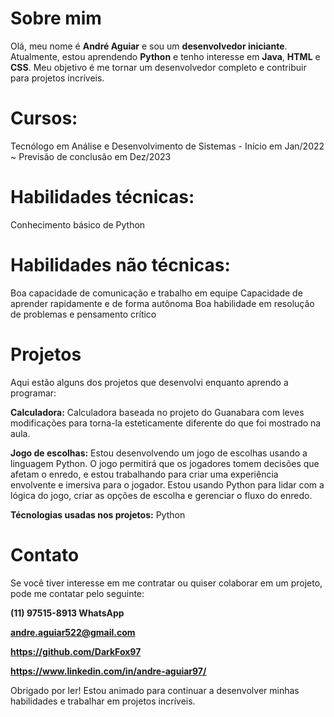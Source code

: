 # **Sobre mim**

Olá, meu nome é **André Aguiar** e sou um **desenvolvedor iniciante**. Atualmente, estou aprendendo **Python** e tenho interesse em **Java**, **HTML** e **CSS**. Meu objetivo é me tornar um desenvolvedor completo e contribuir para projetos incríveis.

# **Cursos:**
Tecnólogo em Análise e Desenvolvimento de Sistemas                             - Início em Jan/2022 ~ Previsão de conclusão em Dez/2023


# **Habilidades técnicas:**
Conhecimento básico de Python

# **Habilidades não técnicas:**
Boa capacidade de comunicação e trabalho em equipe
Capacidade de aprender rapidamente e de forma autônoma
Boa habilidade em resolução de problemas e pensamento crítico

# **Projetos**
Aqui estão alguns dos projetos que desenvolvi enquanto aprendo a programar:

**Calculadora:**
Calculadora baseada no projeto do Guanabara com leves modificações para torna-la esteticamente diferente do que foi mostrado na aula.

**Jogo de escolhas:**
Estou desenvolvendo um jogo de escolhas usando a linguagem Python. O jogo permitirá que os jogadores tomem decisões que afetam o enredo, e estou trabalhando para criar uma experiência envolvente e imersiva para o jogador. Estou usando Python para lidar com a lógica do jogo, criar as opções de escolha e gerenciar o fluxo do enredo.

**Técnologias usadas nos projetos:**
Python

# **Contato**
Se você tiver interesse em me contratar ou quiser colaborar em um projeto, pode me contatar pelo seguinte:

**(11) 97515-8913 WhatsApp**

**andre.aguiar522@gmail.com**

**https://github.com/DarkFox97**

**https://www.linkedin.com/in/andre-aguiar97/**

Obrigado por ler! Estou animado para continuar a desenvolver minhas habilidades e trabalhar em projetos incríveis.
